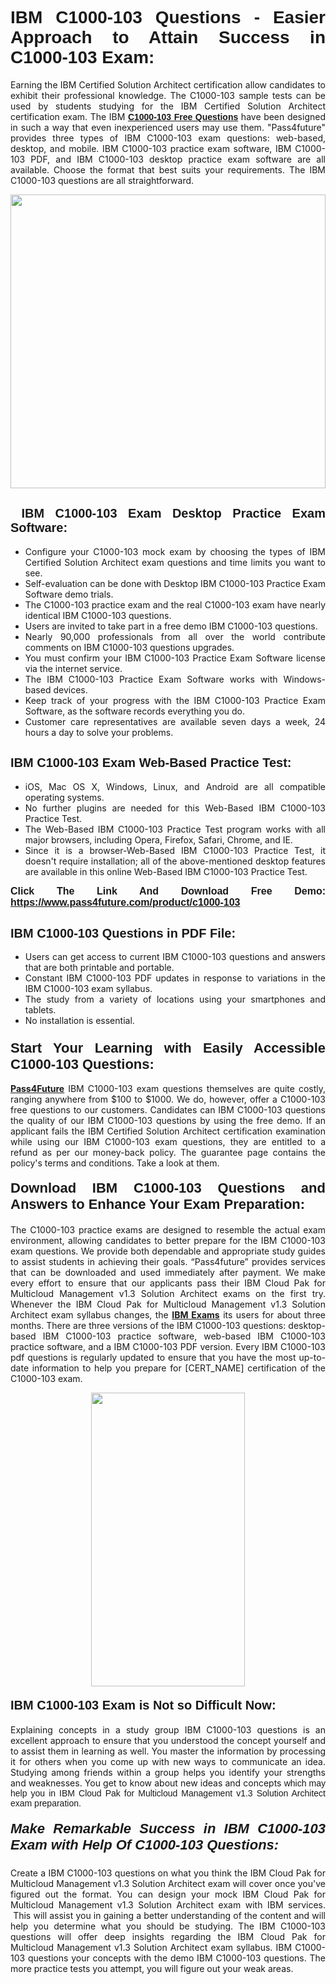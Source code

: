 <h1 style="text-align: justify;"><span style="font-family:Tahoma,Geneva,sans-serif;"><strong>IBM C1000-103 Questions - Easier Approach to Attain Success in C1000-103 Exam:</strong></span></h1>

<p style="text-align: justify;">Earning the IBM Certified Solution Architect certification allow candidates to exhibit their professional knowledge. The C1000-103 sample tests can be used by students studying for the IBM Certified Solution Architect certification exam. The IBM <a href="https://www.pass4future.com/questions/ibm/c1000-103"><span style="font-family:Tahoma,Geneva,sans-serif;"><strong>C1000-103 Free Questions</strong></span></a> have been designed in such a way that even inexperienced users may use them. "Pass4future" provides three types of IBM C1000-103 exam questions: web-based, desktop, and mobile. IBM C1000-103 practice exam software, IBM C1000-103 PDF, and IBM C1000-103 desktop practice exam software are all available. Choose the format that best suits your requirements. The IBM C1000-103 questions are all straightforward.</p>

<p style="text-align: justify;"><a href="https://www.pass4future.com/product/c1000-103"><img alt="" src="https://lh3.googleusercontent.com/pw/AM-JKLU5_aushiRQbaoUdVonD_1om6esFnUm_j21jdeI1V3aesz_ETcO2Y8QVj0ZamD1vJ__MzXKNoh3XzzrDTXgudBuMwEatvdphNwcixeZDIncATvFdVanIchOfqVuIJHbWkG03KYMH2pwXnb7WaAnvI3g=w1366-h490-no?authuser=0" style="width: 100%; height: 470px;" /></a></p>

<h2 style="text-align: justify;"><strong><span style="font-family:Tahoma,Geneva,sans-serif;"><span style="font-size:20px;"> IBM C1000-103 Exam Desktop Practice Exam Software:</span></span></strong></h2>

<ul>
	<li style="text-align: justify;">Configure your C1000-103 mock exam by choosing the types of IBM Certified Solution Architect exam questions and time limits you want to see.</li>
	<li style="text-align: justify;">Self-evaluation can be done with Desktop IBM C1000-103 Practice Exam Software demo trials.</li>
	<li style="text-align: justify;">The C1000-103 practice exam and the real C1000-103 exam have nearly identical IBM C1000-103 questions.</li>
	<li style="text-align: justify;">Users are invited to take part in a free demo IBM C1000-103 questions.</li>
	<li style="text-align: justify;">Nearly 90,000 professionals from all over the world contribute comments on IBM C1000-103 questions upgrades.</li>
	<li style="text-align: justify;">You must confirm your IBM C1000-103 Practice Exam Software license via the internet service.</li>
	<li style="text-align: justify;">The IBM C1000-103 Practice Exam Software works with Windows-based devices.</li>
	<li style="text-align: justify;">Keep track of your progress with the IBM C1000-103 Practice Exam Software, as the software records everything you do.</li>
	<li style="text-align: justify;">Customer care representatives are available seven days a week, 24 hours a day to solve your problems.</li>
</ul>

<h2 style="text-align: justify;"><span style="font-family:Tahoma,Geneva,sans-serif;"><strong><span style="font-size:20px;">IBM C1000-103 Exam Web-Based Practice Test:</span></strong></span></h2>

<ul>
	<li style="text-align: justify;">iOS, Mac OS X, Windows, Linux, and Android are all compatible operating systems.</li>
	<li style="text-align: justify;">No further plugins are needed for this Web-Based IBM C1000-103 Practice Test.</li>
	<li style="text-align: justify;">The Web-Based IBM C1000-103 Practice Test program works with all major browsers, including Opera, Firefox, Safari, Chrome, and IE.</li>
	<li style="text-align: justify;">Since it is a browser-Web-Based IBM C1000-103 Practice Test, it doesn't require installation; all of the above-mentioned desktop features are available in this online Web-Based IBM C1000-103 Practice Test.</li>
</ul>

<p style="text-align: justify;"><span style="font-family:Tahoma,Geneva,sans-serif;"><span style="font-size:16px;"><strong>Click The Link And Download Free Demo:</strong></span></span> <a href="https://www.pass4future.com/product/c1000-103"><span style="font-family:Tahoma,Geneva,sans-serif;"><span style="font-size:16px;"><strong>https://www.pass4future.com/product/c1000-103</strong></span></span></a></p>

<h2 style="text-align: justify;"><strong><span style="font-family:Tahoma,Geneva,sans-serif;"><span style="font-size:20px;">IBM C1000-103 Questions in PDF File:</span></span></strong></h2>

<ul>
	<li style="text-align: justify;">Users can get access to current IBM C1000-103 questions and answers that are both printable and portable.</li>
	<li style="text-align: justify;">Constant IBM C1000-103 PDF updates in response to variations in the IBM C1000-103 exam syllabus.</li>
	<li style="text-align: justify;">The study from a variety of locations using your smartphones and tablets.</li>
	<li style="text-align: justify;">No installation is essential.</li>
</ul>

<h3 style="text-align: justify;"><span style="font-family:Tahoma,Geneva,sans-serif;"><strong><span style="font-size:22px;">Start Your Learning with Easily Accessible C1000-103 Questions:</span></strong></span></h3>

<p style="text-align: justify;"><strong><a href="https://www.pass4future.com/">Pass4Future</a></strong> IBM C1000-103 exam questions themselves are quite costly, ranging anywhere from $100 to $1000. We do, however, offer a C1000-103 free questions to our customers. Candidates can IBM C1000-103 questions the quality of our IBM C1000-103 questions by using the free demo. If an applicant fails the IBM Certified Solution Architect certification examination while using our IBM C1000-103 exam questions, they are entitled to a refund as per our money-back policy. The guarantee page contains the policy's terms and conditions. Take a look at them.</p>

<h4 style="text-align: justify;"><strong><span style="font-family:Tahoma,Geneva,sans-serif;"><span style="font-size:22px;">Download IBM C1000-103 Questions and Answers to Enhance Your Exam Preparation:</span></span></strong></h4>

<p style="text-align: justify;">The C1000-103 practice exams are designed to resemble the actual exam environment, allowing candidates to better prepare for the IBM C1000-103 exam questions. We provide both dependable and appropriate study guides to assist students in achieving their goals. “Pass4future” provides services that can be downloaded and used immediately after payment. We make every effort to ensure that our applicants pass their IBM Cloud Pak for Multicloud Management v1.3 Solution Architect exams on the first try. Whenever the IBM Cloud Pak for Multicloud Management v1.3 Solution Architect exam syllabus changes, the <strong><a href="https://www.pass4future.com/ibm">IBM Exams</a></strong> its users for about three months. There are three versions of the IBM C1000-103 questions: desktop-based IBM C1000-103 practice software, web-based IBM C1000-103 practice software, and a IBM C1000-103 PDF version. Every IBM C1000-103 pdf questions is regularly updated to ensure that you have the most up-to-date information to help you prepare for [CERT_NAME] certification of the C1000-103 exam.</p>

<p style="text-align: center;"><a href="https://www.pass4future.com/product/c1000-103"><img alt="" src="https://lh3.googleusercontent.com/pw/AM-JKLV3yUm3jiqqIo1xIsj1VJ_UeysYexQY-pRYO0rIFl3vg11QZioN-gzffpw2AfKqFynWuvoXOreWrWS0swpr4xmOSWfwII2jvatteuqrfxiWGFBSHPiZUCoi33jqeymK5dmu-0enyX6tayRCAMHw05jv=s617-no?authuser=0" style="width: 70%; height: 470px;" /></a></p>

<h4 style="text-align: justify;"><strong><span style="font-family:Tahoma,Geneva,sans-serif;"><span style="font-size:20px;">IBM C1000-103 Exam is Not so Difficult Now:</span></span></strong></h4>

<p style="text-align: justify;">Explaining concepts in a study group IBM C1000-103 questions is an excellent approach to ensure that you understood the concept yourself and to assist them in learning as well. You master the information by processing it for others when you come up with new ways to communicate an idea. Studying among friends within a group helps you identify your strengths and weaknesses. You get to know about new ideas and concepts <span style="font-family:Tahoma,Geneva,sans-serif;">which may help you in IBM Cloud Pak for Multicloud Management v1.3 Solution Architect exam preparation.</span></p>

<h5 style="text-align: justify;"><span style="font-family:Tahoma,Geneva,sans-serif;"><span style="font-size:22px;"><strong>Make Remarkable Success in IBM C1000-103 Exam with Help Of C1000-103 Questions:</strong></span></span></h5>

<p style="text-align: justify;">Create a IBM C1000-103 questions on what you think the IBM Cloud Pak for Multicloud Management v1.3 Solution Architect exam will cover once you've figured out the format. You can design your mock IBM Cloud Pak for Multicloud Management v1.3 Solution Architect exam with IBM services.  This will assist you in gaining a better understanding of the content and will help you determine what you should be studying. The IBM C1000-103 questions will offer deep insights regarding the IBM Cloud Pak for Multicloud Management v1.3 Solution Architect exam syllabus. IBM C1000-103 questions your concepts with the demo IBM C1000-103 questions. The more practice tests you attempt, you will figure out your weak areas.</p>
